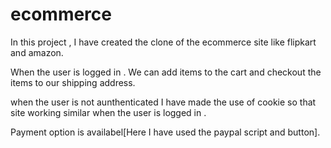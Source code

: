 # ecommerce

In this project , I have created the clone of the ecommerce site like flipkart and amazon.

When the user is logged in .
We can add items to the cart and checkout the items to our shipping address.

when the user is not aunthenticated I have made the use of cookie so that site working similar when the user is logged in .

Payment option is availabel[Here I have used the paypal script and button].
